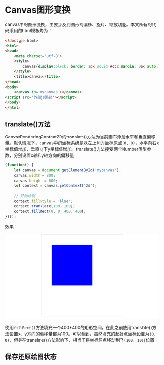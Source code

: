 # Canvas图形变换
canvas中的图形变换，主要涉及到图形的偏移、旋转、缩放功能。本文所有的代码采用的html模板均为：
```html
<!doctype html>
<html>
<head>
	<meta charset='utf-8'>
	<style>
		canvas{display:block; border: 1px solid #ccc;margin: 0px auto;}
	</style>
	<title>canvas</title>
</head>
<body>
	<canvas id='mycanvas'></canvas>
<script src='外部js路径'></script>
</body>
</html>
```

## translate()方法
CanvasRenderingContext2D的translate()方法为当前画布添加水平和垂直偏移量。默认情况下，canvas中的坐标系统是以左上角为坐标原点`(0, 0)`，水平向右x坐标值增加、垂直向下y坐标值增加。translate()方法接受两个Number类型参数，分别设置x轴和y轴方向的偏移量

```javascript
(function() {
	let canvas = document.getElementById('mycanvas');
	canvas.width = 800;
	canvas.height = 800;
	let context = canvas.getContext('2d');

	// 开始绘制
	context.fillStyle = 'blue';
	context.translate(100, 100);
	context.fillRect(0, 0, 400, 400);
})();
```

效果：

![](./images/00016.png)

使用`fillRect()`方法填充一个400*400的矩形空间，在此之前使用translate()方法设置x、y方向的偏移量都为100。可以看到，虽然填充的起始点坐标设置为`(0, 0)`，但是在translate()方法影响下，相当于将坐标原点移动到了`(100, 100)`位置

## 保存还原绘图状态
